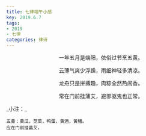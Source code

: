 ```yaml
---
title: 七律端午小感
key: 2019.6.7
tags: 
- 2019
- 七律
categories: 律诗
---
```


<p align="center">一年五月是端阳，依俗过节烹五黄。
</p>
<p align="center">云薄气爽少浮躁，雨细神轻多清凉。
</p>
<p align="center">龙舟只是拼搏趣，肉粽全然热闹香。
</p>
<p align="center">常在门前挂蒲艾，避邪驱鬼也正常。
</p>
_小注：_

```
五黄：黄瓜，苋菜，鸭蛋，黄酒，黄鳝。
应在门前挂菖艾，
```